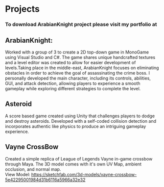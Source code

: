 # Projects


### To download ArabianKnight project please visit my portfolio at 


## ArabianKnight: 
Worked with a group of 3 to create a 2D top-down game in MonoGame using Visual Studio and C#. The game shares unique handcrafted textures and a level editor was created to allow for easier development of levels.Taking place in the middle-east, ArabianKnight focuses on eliminating obstacles in order to achieve the goal of assassinating the crime boss. I personally developed the main character, including its controls, abilities, GUI, and attack detection, allowing players to experience a smooth gameplay while exploring different strategies to complete the level.

## Asteroid
A score based game created using Unity that challenges players to dodge and destroy asteroids. Developed with a self-coded collision detection and incorporates authentic like physics to produce an intriguing gameplay experience.

## Vayne CrossBow
Created a simple replica of League of Legends Vayne in-game crossbow through Maya. The 3D model comes with it's own UV Map, ambient occlusion, and normal map.<br>
View Model: https://sketchfab.com/3d-models/vayne-crossbow-5e42295001984d31b6116a5966a32e32

